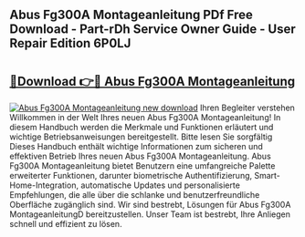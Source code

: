 ## Abus Fg300A Montageanleitung PDf Free Download - Part-rDh Service Owner Guide - User Repair Edition 6P0LJ

# <h2><a href="http://df76mo.blite.top/?on=Abus+Fg300A+Montageanleitung">🔗Download 👉🔴 Abus Fg300A Montageanleitung</a></h2>

[![Abus Fg300A Montageanleitung new download](https://i.imgur.com/lujVjoI.png)](http://df76mo.blite.top/?on=Abus+Fg300A+Montageanleitung)
Ihren Begleiter verstehen Willkommen in der Welt Ihres neuen Abus Fg300A Montageanleitung! In diesem Handbuch werden die Merkmale und Funktionen erläutert und wichtige Betriebsanweisungen bereitgestellt. Bitte lesen Sie sorgfältig Dieses Handbuch enthält wichtige Informationen zum sicheren und effektiven Betrieb Ihres neuen Abus Fg300A Montageanleitung. Abus Fg300A Montageanleitung bietet Benutzern eine umfangreiche Palette erweiterter Funktionen, darunter biometrische Authentifizierung, Smart-Home-Integration, automatische Updates und personalisierte Empfehlungen, die alle über die schlanke und benutzerfreundliche Oberfläche zugänglich sind. Wir sind bestrebt, Lösungen für Abus Fg300A MontageanleitungD bereitzustellen. Unser Team ist bestrebt, Ihre Anliegen schnell und effizient zu lösen.
